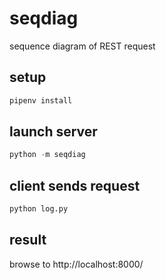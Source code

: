 # seqdiag
sequence diagram of REST request

## setup
```python
pipenv install
```

## launch server
```python
python -m seqdiag
```

## client sends request
```python
python log.py
```

## result
browse to http://localhost:8000/
